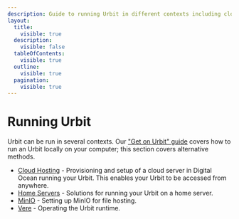 ```yaml
---
description: Guide to running Urbit in different contexts including cloud hosting and home servers.
layout:
  title:
    visible: true
  description:
    visible: false
  tableOfContents:
    visible: true
  outline:
    visible: true
  pagination:
    visible: true
---
```


# Running Urbit

Urbit can be run in several contexts. Our ["Get on Urbit" guide](../../get-on-urbit.md) covers how to run an Urbit locally on your computer; this section covers alternative methods.

- [Cloud Hosting](cloud-hosting.md) - Provisioning and setup of a cloud server in Digital Ocean running your Urbit. This enables your Urbit to be accessed from anywhere.
- [Home Servers](home-servers.md) - Solutions for running your Urbit on a home server.
- [MinIO](minio.md) - Setting up MinIO for file hosting.
- [Vere](vere.md) - Operating the Urbit runtime.
